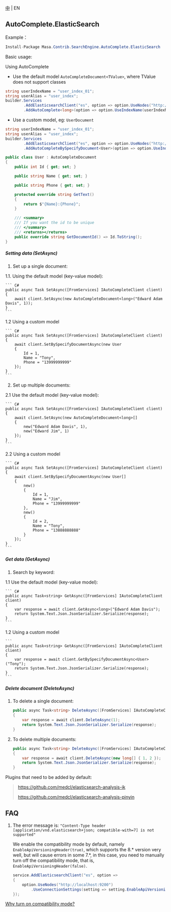 [中](README.zh-CN.md) | EN

## AutoComplete.ElasticSearch

Example：

``` c#
Install-Package Masa.Contrib.SearchEngine.AutoComplete.ElasticSearch
```

Basic usage:

Using AutoComplete

* Use the default model `AutoCompleteDocument<TValue>`, where TValue does not support classes

``` C#
string userIndexName = "user_index_01";
string userAlias = "user_index";
builder.Services
        .AddElasticsearchClient("es", option => option.UseNodes("http://localhost:9200").UseDefault())
        .AddAutoComplete<long>(option => option.UseIndexName(userIndexName).UseAlias(userAlias));
```

* Use a custom model, eg: `UserDocument`

``` C#
string userIndexName = "user_index_01";
string userAlias = "user_index";
builder.Services
        .AddElasticsearchClient("es", option => option.UseNodes("http://localhost:9200").UseDefault())
        .AddAutoCompleteBySpecifyDocument<User>(option => option.UseIndexName(userIndexName).UseAlias(userAlias));

public class User : AutoCompleteDocument
{
    public int Id { get; set; }

    public string Name { get; set; }

    public string Phone { get; set; }

    protected override string GetText()
    {
        return $"{Name}:{Phone}";
    }

    /// <summary>
    /// If you want the id to be unique
    /// </summary>
    /// <returns></returns>
    public override string GetDocumentId() => Id.ToString();
}
```

##### Setting data (SetAsync)

1. Set up a single document:

1.1. Using the default model (key-value model):

    ``` C#
    public async Task SetAsync([FromServices] IAutoCompleteClient client)
    {
        await client.SetAsync(new AutoCompleteDocument<long>("Edward Adam Davis", 1));
    }
    ```

1.2 Using a custom model

    ``` C#
    public async Task SetAsync([FromServices] IAutoCompleteClient client)
    {
        await client.SetBySpecifyDocumentAsync(new User
        {
            Id = 1,
            Name = "Tony",
            Phone = "13999999999"
        });
    }
    ```

2. Set up multiple documents:

2.1 Use the default model (key-value model):

    ``` C#
    public async Task SetAsync([FromServices] IAutoCompleteClient client)
    {
        await client.SetAsync(new AutoCompleteDocument<long>[]
        {
            new("Edward Adam Davis", 1),
            new("Edward Jim", 1)
        });
    }
    ```

2.2 Using a custom model

    ``` C#
    public async Task SetAsync([FromServices] IAutoCompleteClient client)
    {
        await client.SetBySpecifyDocumentAsync(new User[]
        {
            new()
            {
                Id = 1,
                Name = "Jim",
                Phone = "13999999999"
            },
            new()
            {
                Id = 2,
                Name = "Tony",
                Phone = "13888888888"
            }
        });
    }
    ```

##### Get data (GetAsync)

1. Search by keyword:

1.1 Use the default model (key-value model):

    ``` C#
    public async Task<string> GetAsync([FromServices] IAutoCompleteClient client)
    {
        var response = await client.GetAsync<long>("Edward Adam Davis");
        return System.Text.Json.JsonSerializer.Serialize(response);
    }
    ```

1.2 Using a custom model

    ```
    public async Task<string> GetAsync([FromServices] IAutoCompleteClient client)
    {
        var response = await client.GetBySpecifyDocumentAsync<User>("Tony");
        return System.Text.Json.JsonSerializer.Serialize(response);
    }
    ```

##### Delete document (DeleteAsync)

1. To delete a single document:

   ```` C#
   public async Task<string> DeleteAsync([FromServices] IAutoCompleteClient client)
   {
       var response = await client.DeleteAsync(1);
       return System.Text.Json.JsonSerializer.Serialize(response);
   }
   ````

2. To delete multiple documents:

   ```` C#
   public async Task<string> DeleteAsync([FromServices] IAutoCompleteClient client)
   {
       var response = await client.DeleteAsync(new long[] { 1, 2 });
       return System.Text.Json.JsonSerializer.Serialize(response);
   }
   ````

Plugins that need to be added by default:

> https://github.com/medcl/elasticsearch-analysis-ik
>
> https://github.com/medcl/elasticsearch-analysis-pinyin

## FAQ

1. The error message is: `"Content-Type header [application/vnd.elasticsearch+json; compatible-with=7] is not supported"`

   We enable the compatibility mode by default, namely `EnableApiVersioningHeader(true)`, which supports the 8.* version very well, but will cause errors in some 7.*, in this case, you need to manually turn off the compatibility mode, that is, `EnableApiVersioningHeader(false)`.

     ```` C#
     service.AddElasticsearchClient("es", option =>
     {
         option.UseNodes("http://localhost:9200")
             .UseConnectionSettings(setting => setting.EnableApiVersioningHeader(false));
     });
     ````

[Why turn on compatibility mode? ](https://github.com/elastic/elasticsearch-net/issues/6154)